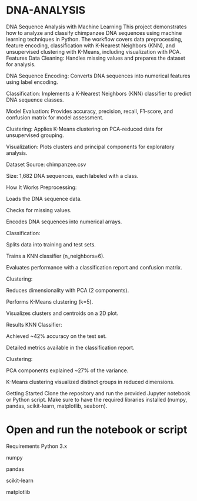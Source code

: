 # DNA-ANALYSIS
DNA Sequence Analysis with Machine Learning This project demonstrates how to analyze and classify chimpanzee DNA sequences using machine learning techniques in Python. The workflow covers data preprocessing, feature encoding, classification with K-Nearest Neighbors (KNN), and unsupervised clustering with K-Means, including visualization with PCA.
Features
Data Cleaning: Handles missing values and prepares the dataset for analysis.

DNA Sequence Encoding: Converts DNA sequences into numerical features using label encoding.

Classification: Implements a K-Nearest Neighbors (KNN) classifier to predict DNA sequence classes.

Model Evaluation: Provides accuracy, precision, recall, F1-score, and confusion matrix for model assessment.

Clustering: Applies K-Means clustering on PCA-reduced data for unsupervised grouping.

Visualization: Plots clusters and principal components for exploratory analysis.

Dataset
Source: chimpanzee.csv

Size: 1,682 DNA sequences, each labeled with a class.

How It Works
Preprocessing:

Loads the DNA sequence data.

Checks for missing values.

Encodes DNA sequences into numerical arrays.

Classification:

Splits data into training and test sets.

Trains a KNN classifier (n_neighbors=6).

Evaluates performance with a classification report and confusion matrix.

Clustering:

Reduces dimensionality with PCA (2 components).

Performs K-Means clustering (k=5).

Visualizes clusters and centroids on a 2D plot.

Results
KNN Classifier:

Achieved ~42% accuracy on the test set.

Detailed metrics available in the classification report.

Clustering:

PCA components explained ~27% of the variance.

K-Means clustering visualized distinct groups in reduced dimensions.

Getting Started
Clone the repository and run the provided Jupyter notebook or Python script. Make sure to have the required libraries installed (numpy, pandas, scikit-learn, matplotlib, seaborn).


# Open and run the notebook or script
Requirements
Python 3.x

numpy

pandas

scikit-learn

matplotlib
